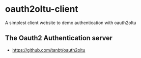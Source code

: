 # oauth2oltu-client
A simplest client website to demo authentication with oauth2oltu

## The Oauth2 Authentication server
* https://github.com/tanbt/oauth2oltu
